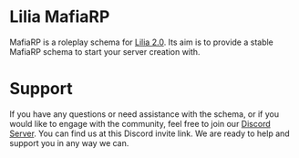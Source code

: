 # Lilia MafiaRP
 
MafiaRP is a roleplay schema for [Lilia 2.0](https://github.com/Lilia-Framework/Lilia). Its aim is to provide a stable MafiaRP schema to start your server creation with.

# Support

If you have any questions or need assistance with the schema, or if you would like to engage with the community, feel free to join our [Discord Server](https://discord.gg/52MSnh39vw). You can find us at this Discord invite link. We are ready to help and support you in any way we can.
